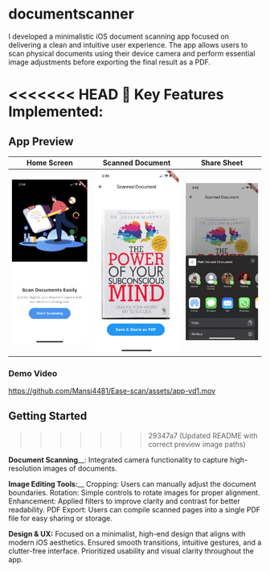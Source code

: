 # documentscanner

I developed a minimalistic iOS document scanning app focused on delivering a clean and intuitive user experience. The app allows users to scan physical documents using their device camera and perform essential image adjustments before exporting the final result as a PDF.

<<<<<<< HEAD
🔧 **Key Features Implemented:**
=======
## App Preview

| Home Screen | Scanned Document | Share Sheet |
|:-----------:|:----------------:|:-----------:|
| ![Home Screen](assets/app-ss1.png) | ![Scanned Document](assets/app-ss2.png) | ![Share Sheet](assets/app-ss3.png) |

### Demo Video

https://github.com/Mansi4481/Ease-scan/assets/app-vd1.mov

## Getting Started
>>>>>>> 29347a7 (Updated README with correct preview image paths)

**Document Scanning**__: 
Integrated camera functionality to capture high-resolution images of documents.

**Image Editing Tools:**__
Cropping: Users can manually adjust the document boundaries.
Rotation: Simple controls to rotate images for proper alignment.
Enhancement: Applied filters to improve clarity and contrast for better readability.
PDF Export: Users can compile scanned pages into a single PDF file for easy sharing or storage.

**Design & UX:**
Focused on a minimalist, high-end design that aligns with modern iOS aesthetics.
Ensured smooth transitions, intuitive gestures, and a clutter-free interface.
Prioritized usability and visual clarity throughout the app.
